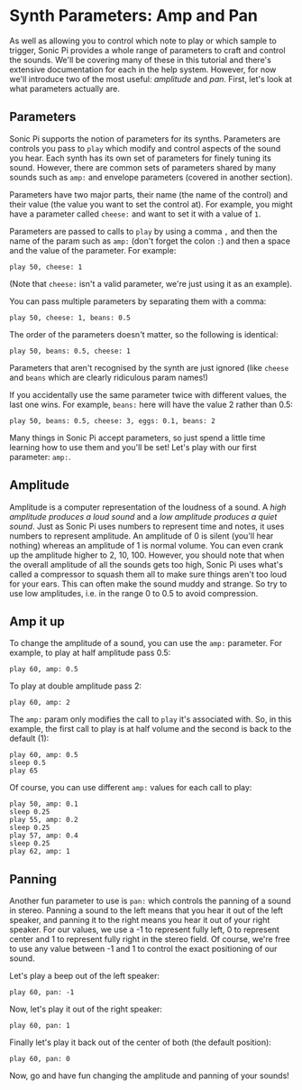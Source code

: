 # Synth Parameters: Amp and Pan

As well as allowing you to control which note to play or which sample to
trigger, Sonic Pi provides a whole range of parameters to craft and
control the sounds. We'll be covering many of these in this tutorial and
there's extensive documentation for each in the help system. However,
for now we'll introduce two of the most useful: *amplitude* and *pan*.
First, let's look at what parameters actually are.


## Parameters

Sonic Pi supports the notion of parameters for its synths. Parameters are
controls you pass to `play` which modify and control aspects
of the sound you hear. Each synth has its own set of parameters for
finely tuning its sound. However, there are common sets of parameters
shared by many sounds such as `amp:` and envelope parameters (covered in
another section).

Parameters have two major parts, their name (the name of the control) and
their value (the value you want to set the control at). For example, you
might have a parameter called `cheese:` and want to set it with a value
of `1`.

Parameters are passed to calls to `play` by using a comma
`,` and then the name of the param such as `amp:` (don't forget the
colon `:`) and then a space and the value of the parameter. For example:

```
play 50, cheese: 1
```

(Note that `cheese:` isn't a valid parameter, we're just using it as an example).

You can pass multiple parameters by separating them with a comma:

```
play 50, cheese: 1, beans: 0.5
```

The order of the parameters doesn't matter, so the following is identical:

```
play 50, beans: 0.5, cheese: 1
```

Parameters that aren't recognised by the synth are just ignored (like
`cheese` and `beans` which are clearly ridiculous param names!)

If you accidentally use the same parameter twice with different
values, the last one wins. For example, `beans:` here will have the
value 2 rather than 0.5:

```
play 50, beans: 0.5, cheese: 3, eggs: 0.1, beans: 2
```

Many things in Sonic Pi accept parameters, so just spend a little time
learning how to use them and you'll be set! Let's play with our first
parameter: `amp:`.

## Amplitude

Amplitude is a computer representation of the loudness of a sound. A
*high amplitude produces a loud sound* and a *low amplitude produces a
quiet sound*. Just as Sonic Pi uses numbers to represent time and notes,
it uses numbers to represent amplitude. An amplitude of 0 is silent
(you'll hear nothing) whereas an amplitude of 1 is normal volume. You
can even crank up the amplitude higher to 2, 10, 100. However, you
should note that when the overall amplitude of all the sounds gets too
high, Sonic Pi uses what's called a compressor to squash them all to
make sure things aren't too loud for your ears. This can often make the
sound muddy and strange. So try to use low amplitudes, i.e. in the range
0 to 0.5 to avoid compression.


## Amp it up

To change the amplitude of a sound, you can use the `amp:`
parameter. For example, to play at half amplitude pass 0.5:

```
play 60, amp: 0.5
```

To play at double amplitude pass 2:

```
play 60, amp: 2
```

The `amp:` param only modifies the call to `play` it's associated
with. So, in this example, the first call to play is at half volume and
the second is back to the default (1):

```
play 60, amp: 0.5
sleep 0.5
play 65
```

Of course, you can use different `amp:` values for each call to play:

```
play 50, amp: 0.1
sleep 0.25
play 55, amp: 0.2
sleep 0.25
play 57, amp: 0.4
sleep 0.25
play 62, amp: 1
```

## Panning

Another fun parameter to use is `pan:` which controls the panning of a
sound in stereo. Panning a sound to the left means that you hear it out
of the left speaker, and panning it to the right means you hear it out
of your right speaker. For our values, we use a -1 to represent fully
left, 0 to represent center and 1 to represent fully right in the stereo
field. Of course, we're free to use any value between -1 and 1 to
control the exact positioning of our sound.

Let's play a beep out of the left speaker:

```
play 60, pan: -1
```

Now, let's play it out of the right speaker:

```
play 60, pan: 1
```

Finally let's play it back out of the center of both (the default
position):

```
play 60, pan: 0
```

Now, go and have fun changing the amplitude and panning of your sounds!
